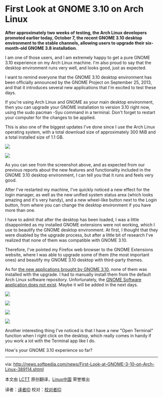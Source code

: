 First Look at GNOME 3.10 on Arch Linux
================================================================================
**After approximately two weeks of testing, the Arch Linux developers promoted earlier today, October 7, the recent GNOME 3.10 desktop environment to the stable channels, allowing users to upgrade their six-month-old GNOME 3.8 installation.**

I am one of those users, and I am extremely happy to get a pure GNOME 3.10 experience on my Arch Linux machine. I'm also proud to say that the desktop environment runs very well, and looks good, just as expected.

I want to remind everyone that the GNOME 3.10 desktop environment has been officially announced by the GNOME Project on September 25, 2013, and that it introduces several new applications that I'm excited to test these days.

If you're using Arch Linux and GNOME as your main desktop environment, then you can upgrade your GNOME installation to version 3.10 right now, using the sudo pacman -Syu command in a terminal. Don't forget to restart your computer for the changes to be applied.

This is also one of the biggest updates I've done since I use the Arch Linux operating system, with a total download size of approximately 300 MiB and a total installed size of 1.1 GB.

![](http://i1-news.softpedia-static.com/images/extra/LINUX/large/gnome310arch-large_001.jpg)

![](http://i1-news.softpedia-static.com/images/extra/LINUX/large/gnome310arch-large_002.jpg)

As you can see from the screenshot above, and as expected from our previous reports about the new features and functionality included in the GNOME 3.10 desktop environment, I can tell you that it runs and feels very good.

After I've restarted my machine, I've quickly noticed a new effect for the login manager, as well as the new unified system status area (which looks amazing and it's very handy), and a new wheel-like button next to the Login button, from where you can change the desktop environment if you have more than one.

I have to admit that after the desktop has been loaded, I was a little disappointed as my installed GNOME extensions were not working, which I use to beautify the GNOME desktop environment. At first, I thought that they were disabled by the upgrade process, but after a little bit of research I've realized that none of them was compatible with GNOME 3.10.

Therefore, I've pointed my Firefox web browser to the GNOME Extensions website, where I was able to upgrade some of them (the most important ones) and beautify my GNOME 3.10 desktop with third-party themes.

As for [the new applications brought by GNOME 3.10][1], none of them was installed with the upgrade. I had to manually install them from the default Arch Linux software repository. Unfortunately, the [GNOME Software application does not exist][2]. Maybe it will be added in the next days.

![](http://i1-news.softpedia-static.com/images/extra/LINUX/large/gnome310arch-large_003.jpg)

![](http://i1-news.softpedia-static.com/images/extra/LINUX/large/gnome310arch-large_004.jpg)

![](http://i1-news.softpedia-static.com/images/extra/LINUX/large/gnome310arch-large_005.jpg)

![](http://i1-news.softpedia-static.com/images/extra/LINUX/large/gnome310arch-large_006.jpg)

Another interesting thing I've noticed is that I have a new "Open Terminal" function when I right click on the desktop, which really comes in handy if you work a lot with the Terminal app like I do.

How's your GNOME 3.10 experience so far?

--------------------------------------------------------------------------------

via: http://news.softpedia.com/news/First-Look-at-GNOME-3-10-on-Arch-Linux-389114.shtml

本文由 [LCTT][] 原创翻译，[Linux中国][] 荣誉推出

译者：[译者ID][] 校对：[校对者ID][]

[LCTT]:https://github.com/LCTT/TranslateProject
[Linux中国]:http://linux.cn/portal.php
[译者ID]:http://linux.cn/space/译者ID
[校对者ID]:http://linux.cn/space/校对者ID

[1]:http://news.softpedia.com/news/GNOME-3-10-Brings-Maps-Music-and-GNOME-Software-Apps-386048.shtml
[2]:http://news.softpedia.com/news/GNOME-3-10-Introduces-Its-Own-Software-Center-386202.shtml